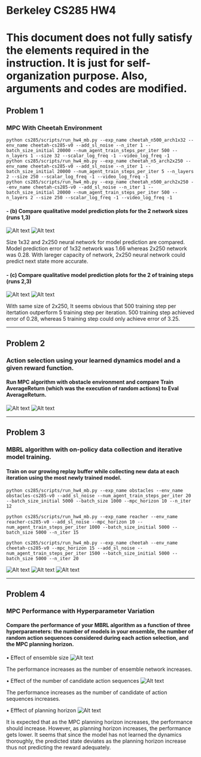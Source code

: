 Berkeley CS285 HW4
==================
# This document does not fully satisfy the elements required in the instruction. It is just for self-organization purpose. Also, arguments and codes are modified.
## Problem 1
### MPC With Cheetah Environment

    python cs285/scripts/run_hw4_mb.py --exp_name cheetah_n500_arch1x32 --env_name cheetah-cs285-v0 --add_sl_noise --n_iter 1 --batch_size_initial 20000 --num_agent_train_steps_per_iter 500 --n_layers 1 --size 32 --scalar_log_freq -1 --video_log_freq -1
    python cs285/scripts/run_hw4_mb.py --exp_name cheetah_n5_arch2x250 --env_name cheetah-cs285-v0 --add_sl_noise --n_iter 1 --batch_size_initial 20000 --num_agent_train_steps_per_iter 5 --n_layers 2 --size 250 --scalar_log_freq -1 --video_log_freq -1
    python cs285/scripts/run_hw4_mb.py --exp_name cheetah_n500_arch2x250 --env_name cheetah-cs285-v0 --add_sl_noise --n_iter 1 --batch_size_initial 20000 --num_agent_train_steps_per_iter 500 --n_layers 2 --size 250 --scalar_log_freq -1 --video_log_freq -1

#### - (b) Compare qualitative model prediction plots for the 2 network sizes (runs 1,3)
![Alt text](./cs285/pictures/Q1_1x32_500TrainPerIter.png "1x32 Network with 500 Train per Iteration")
![Alt text](./cs285/pictures/Q1_2x250_500TrainPerIter.png "2x250 Network with 500 Train per Iteration")

Size 1x32 and 2x250 neural network for model prediction are compared. Model prediction error of 1x32 network was 1.66 whereas 2x250 network was 0.28. With lareger capacity of network, 2x250 neural network could predict next state more accurate.


#### - (c) Compare qualitative model prediction plots for the 2 of training steps (runs 2,3)
![Alt text](./cs285/pictures/Q1_2x250_5TrainPerIter.png "2x250 Network with 5 Train per Iteration")
![Alt text](./cs285/pictures/Q1_2x250_500TrainPerIter.png "2x250 Network with 500 Train per Iteration")

With same size of 2x250, It seems obvious that 500 training step per itertation outperform 5 training step per iteration. 500 training step achieved error of 0.28, whereas 5 training step could only achieve error of 3.25.  

---------------------------------------
## Problem 2
### Action selection using your learned dynamics model and a given reward function.
#### Run MPC algorithm with obstacle environment and compare Train AverageReturn (which was the execution of random actions) to Eval AverageReturn.

![Alt text](./cs285/pictures/Q2_ObstacleTrainReturn.png "MPC Training Return in Obstacle Environment")
![Alt text](./cs285/pictures/Q2_ObstacleEvalReturn.png "MPC Evaluation Return in Obstacle Environment")

---------------------------------------
## Problem 3
### MBRL algorithm with on-policy data collection and iterative model training.
#### Train on our growing replay buffer while collecting new data at each iteration using the most newly trained model.

    python cs285/scripts/run_hw4_mb.py --exp_name obstacles --env_name obstacles-cs285-v0 --add_sl_noise --num_agent_train_steps_per_iter 20 --batch_size_initial 5000 --batch_size 1000 --mpc_horizon 10 --n_iter 12

    python cs285/scripts/run_hw4_mb.py --exp_name reacher --env_name reacher-cs285-v0 --add_sl_noise --mpc_horizon 10 --num_agent_train_steps_per_iter 1000 --batch_size_initial 5000 --batch_size 5000 --n_iter 15

    python cs285/scripts/run_hw4_mb.py --exp_name cheetah --env_name cheetah-cs285-v0 --mpc_horizon 15 --add_sl_noise --num_agent_train_steps_per_iter 1500 --batch_size_initial 5000 --batch_size 5000 --n_iter 20

![Alt text](./cs285/pictures/Q3_Obstacle.png "Obstacle MPC Iterative Training")
![Alt text](./cs285/pictures/Q3_Reacher.png "Reacher MPC Iterative Training")
![Alt text](./cs285/pictures/Q3_Cheetah.png "Cheetah MPC Iterative Training")

---------------------------------------
## Problem 4
### MPC Performance with Hyperparameter Variation
#### Compare the performance of your MBRL algorithm as a function of three hyperparameters: the number of models in your ensemble, the number of random action sequences considered during each action selection, and the MPC planning horizon.

• Effect of ensemble size
![Alt text](./cs285/pictures/Q4_NumEnsembleEffect.png "Number of Ensemble Network Effect")

The performance increases as the number of ensemble network increases.

• Effect of the number of candidate action sequences
![Alt text](./cs285/pictures/Q4_NumActionSequenceEffect.png "Number of Action Sequence Effect")

The performance increases as the number of candidate of action sequences increases.

• Efffect of planning horizon
![Alt text](./cs285/pictures/Q4_NumMPC_HorizonEffect.png "Number of Planning Horizon Effect")

It is expected that as the MPC planning horizon increases, the performance should increase. However, as planning horizon increases, the performance gets lower. It seems that since the model has not learned the dynamics thoroughly, the predicted state deviates as the planning horizon increase thus not predicting the reward adequately.
